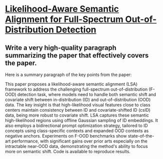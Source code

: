 # [Likelihood-Aware Semantic Alignment for Full-Spectrum   Out-of-Distribution Detection](https://arxiv.org/abs/2312.01732)

## Write a very high-quality paragraph summarizing the paper that effectively covers the paper.

 Here is a summary paragraph of the key points from the paper:

This paper proposes a likelihood-aware semantic alignment (LSA) framework to address the challenging full-spectrum out-of-distribution (F-OOD) detection task, where models need to handle both semantic shift and covariate shift between in-distribution (ID) and out-of-distribution (OOD) data. The key insight is that high-likelihood visual features close to class centers maintain consistency between ID and covariate-shifted ID (csID) data, being more robust to covariate shift. LSA captures these semantic high-likelihood regions using offline Gaussian sampling of ID embeddings. It also employs a bidirectional prompt optimization strategy, tailored to ID concepts using class-specific contexts and expanded OOD contexts as negative anchors. Experiments on F-OOD benchmarks show state-of-the-art performance, with significant gains over prior arts especially on the intractable near-OOD data, demonstrating the method's ability to focus more on semantic shift. Code is available to reproduce results.
